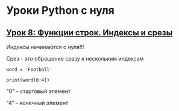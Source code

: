 # Уроки Python с нуля 

## [Урок 8: Функции строк. Индексы и срезы](https://www.youtube.com/watch?v=pqaBWcsBGyA&list=PLDyJYA6aTY1lPWXBPk0gw6gR8fEtPDGKa&index=8)



Индексы начинаются с нуля!!!

Срез - это обращение сразу к нескольким индексам

`word = 'Football'`

`print(word[0:4])`

"0" - стартовый элемент

"4" - конечный элемент

